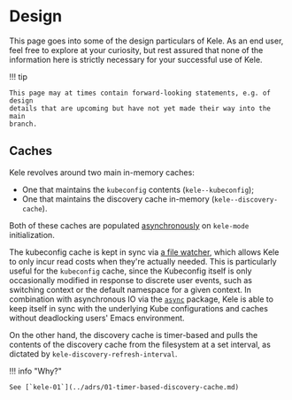 # Design

This page goes into some of the design particulars of Kele. As an end user, feel free to explore at your curiosity, but
rest assured that none of the information here is strictly necessary for your successful use of Kele.

!!! tip

    This page may at times contain forward-looking statements, e.g. of design
    details that are upcoming but have not yet made their way into the main
    branch.

## Caches

Kele revolves around two main in-memory caches:

- One that maintains the `kubeconfig` contents (`kele--kubeconfig`);
- One that maintains the discovery cache in-memory (`kele--discovery-cache`).

Both of these caches are populated [asynchronously][async] on `kele-mode` initialization.

The kubeconfig cache is kept in sync via [a file watcher][file watches], which allows Kele to only incur read costs when
they're actually needed. This is particularly useful for the `kubeconfig` cache, since the Kubeconfig itself is only
occasionally modified in response to discrete user events, such as switching context or the default namespace for a
given context. In combination with asynchronous IO via the [`async`][async] package, Kele is able to keep itself in sync
with the underlying Kube configurations and caches without deadlocking users' Emacs environment.

On the other hand, the discovery cache is timer-based and pulls the contents of the discovery cache from the filesystem
at a set interval, as dictated by `kele-discovery-refresh-interval`.

!!! info "Why?"

    See [`kele-01`](../adrs/01-timer-based-discovery-cache.md)

[file watches]: https://www.gnu.org/software/emacs/manual/html_node/elisp/File-Notifications.html
[async]: https://github.com/jwiegley/emacs-async/
